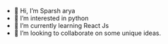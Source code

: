 - 👋 Hi, I’m Sparsh arya
- 👀 I’m interested in python
- 🌱 I’m currently learning React Js
- 💞️ I’m looking to collaborate on some unique ideas.

